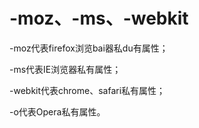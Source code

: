 # -moz、-ms、-webkit

-moz代表firefox浏览bai器私du有属性；

-ms代表IE浏览器私有属性；

-webkit代表chrome、safari私有属性；

-o代表Opera私有属性。